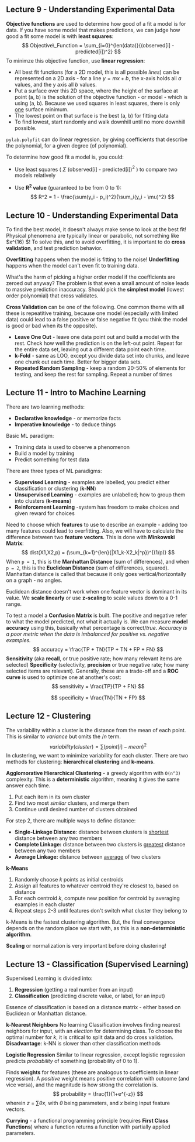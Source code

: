 ## Lecture 9 - Understanding Experimental Data

**Objective functions** are used to determine how good of a fit a model is for data. If you have some model that makes predictions, we can judge how good a fit some model is with **least squares**:
$$
Objective\_Function = \sum_{i=0}^{len(data)}{(observed[i] - predicted[i])^2}
$$
To minimze this objective function, use **linear regression**:

- All best fit functions (for a 2D model, this is all possible *lines*) can be represented on a 2D axis - for a line $y = mx + b$, the x-axis holds all *a* values, and the y axis all *b* values.
- Put a surface over this 2D space, where the height of the surface at point (a, b) is the solution of the objective function - or model - which is using (a, b). Because we used squares in least squares, there is only <u>one</u> surface minimum.
- The lowest point on that surface is the best (a, b) for fitting data
- To find lowest, start randomly and walk downhill until no more downhill possible.

`pylab.polyfit` can do linear regression, by giving coefficients that describe the polynomial, for a given degree (of polynomial).

To determine how good  fit a model is, you could:

- Use least squares ( $\Sigma$ (observed[i] - predicted[i])$^2$ ) to compare two models relatively

- Use **R$^2$ value** (guaranteed to be from 0 to 1):
  $$
  R^2 = 1 - \frac{\sum(y_i - p_i)^2}{\sum_i(y_i - \mu)^2}
  $$
  

## Lecture 10 - Understanding Experimental Data

To find the best model, it doesn't always make sense to look at the best fit! Physical phenomena are typically linear or parabolic, not something like $x^{16} $! To solve this, and to avoid overfitting, it is important to do **cross validation**, and test prediction behavior.

**Overfitting** happens when the model is fitting to the noise! **Underfitting** happens when the model can't even fit to training data.

What's the harm of picking a higher order model if the coefficients are zeroed out anyway? The problem is that even a small amount of noise leads to massive prediction inaccuracy. Should pick the **simplest model** (lowest order polynomial) that cross validates.

**Cross Validation** can be one of the following. One common theme with all these is repeatitive training, because one model (especially with limited data) could lead to a false positive or false negative fit (you think the model is good or bad when its the opposite).

- **Leave One Out** - leave one data point out and build a model with the rest. Check how well the prediction is on the left-out point. Repeat for the entire data set, leaving out a different data point each time.
- **k-Fold** - same as LOO, except you divide data set into chunks, and leave one chunk out each time. Better for bigger data sets.
- **Repeated Random Sampling** - keep a random 20-50% of elements for testing, and keep the rest for sampling. Repeat a number of times

## Lecture 11 - Intro to Machine Learning

There are two learning methods:

- **Declarative knowledge** - or memorize facts
- **Imperative knowledge** - to deduce things

Basic ML paradigm:

- Training data is used to observe a phenomenon
- Build a model by training
- Predict something for test data

There are three types of ML paradigms:

- **Supervised Learning** - examples are labelled, you predict either classification or clustering (**k-NN**)
- **Unsupervised Learning** - examples are unlabelled; how to group them into clusters (**k-means**)
- **Reinforcement Learning** -system has freedom to make choices and given reward for choices

Need to choose which **features** to use to describe an example - adding too many features could lead to overfitting. Also, we will have to calculate the difference between two **feature vectors**. This is done with **Minkowski Matrix**:
$$
dist(X1,X2,p) = (\sum_{k=1}^{len}{|X1_k-X2_k|^p})^{(1/p)}
$$
When `p = 1`, this is the **Manhattan Distance** (sum of differences), and when `p = 2`, this is the **Euclidean Distance** (sum of differences, squared). Manhattan distance is called that because it only goes vertical/horizontally on a graph - no angles.

Euclidean distance doesn't work when one feature vector is dominant in its value. We **scale linearly** or use **z-scaling** to scale values down to a 0-1 range.

To test a model a **Confusion Matrix** is built. The positive and negative refer to what the model predicted, not what it actually is. We can measure **model accuracy** using this, basically what percentage is correct/*true*. *Accuracy is a poor metric when the data is imbalanced for positive vs. negative examples.*
$$
accuracy = \frac{TP + TN}{TP + TN + FP + FN}
$$
**Sensitivity** (aka **recall**, or true positive rate; how many relevant items are selected)
**Specificity** (selectivity, **precision** or true negative rate; how many selected items are relevant).
Generally, these are a trade-off and a **ROC curve** is used to optimize one at another's cost:
$$
sensitivity = \frac{TP}{TP + FN}
$$

$$
specificity = \frac{TN}{TN + FP}
$$

## Lecture 12 - Clustering

The variability within a cluster is the distance from the mean of each point. This is similar to *variance* but omits the $/n$ term.
$$
variability(cluster) = \sum{(point[i] - mean)^2}
$$
In clustering, we want to minimize variability for each cluster. There are two methods for clustering: **hierarchical clustering** and **k-means**.

**Agglomorative Hierarchical Clustering** - a greedy algorithm with `O(n^3)` complexity. This is a **deterministic** algorithm, meaning it gives the same answer each time.

1. Put each item in its own cluster
2. Find two most *similar* clusters, and merge them
3. Continue until desired number of clusters obtained

For step 2, there are multiple ways to define distance:

- **Single-Linkage Distance**: distance between clusters is <u>shortest</u> distance between any two members
- **Complete Linkage:** distance between two clusters is <u>greatest</u> distance between any two members
- **Average Linkage:** distance between <u>average</u> of two clusters

**k-Means** 

1. Randomly choose *k* points as initial centroids
2. Assign all features to whatever centroid they're closest to, based on distance
3. For each centroid *k*, compute new position for centroid by averaging examples in each cluster
4. Repeat steps 2-3 until features don't switch what cluster they belong to

k-Means is the fastest clustering algorithm. But, the final convergence depends on the random place we start with, as this is a **non-deterministic algorithm**.

**Scaling** or normalization is very important before doing clustering!

## Lecture 13 - Classification (Supervised Learning)

Supervised Learning is divided into:

1. **Regression** (getting a real number from an input)
2. **Classification** (predicting discrete value, or label, for an input)

Essence of classification is based on a distance matrix - either based on Euclidean or Manhattan distance.

**k-Nearest Neighbors**
No learning
Classification involves finding nearest neighbors for input, with an *election* for determining class.
To choose the optimal number for *k*, it is critical to split data and do cross validation.
**Disadvantage**: k-NN is slower than other classification methods



**Logistic Regression**
Similar to linear regression, except logistic regression predicts *probability* of something (probability of 0 to 1).

Finds **weights** for features (these are analogous to coefficients in linear regression). A *positive* weight means positive correlation with outcome (and vice versa), and the magnitude is how strong the correlation is.
$$
probability = \frac{1}{1+e^{-z}}
$$
wherein *z* = $\sum{\theta x}$, with $\theta$ being parameters, and *x* being input feature vectors.



**Currying** - a functional programming principle (requires **First Class Functions**) where a function returns a function with partially applied parameters.







